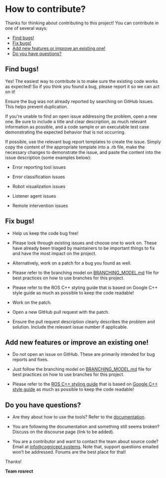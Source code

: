 # How to contribute?

Thanks for thinking about contributing to this project! You can contribute in one of several ways:

- [Find bugs!](#find-bugs-!)
- [Fix bugs!](#fix-bugs-!)
- [Add new features or improve an existing one!](#add-new-features-or-improve-an-existing-one!)
- [Do you have questions?](#Do-you-have-questions?)

## Find bugs!

Yes! The easiest way to contribute is to make sure the existing code works as expected! So if you think you found a bug, please report it so we can act on it!

Ensure the bug was not already reported by searching on GitHub Issues. This helps prevent duplication.

If you're unable to find an open issue addressing the problem, open a new one. Be sure to include a title and clear description, as much relevant information as possible, and a code sample or an executable test case demonstrating the expected behavior that is not occurring.

If possible, use the relevant bug report templates to create the issue. Simply copy the content of the appropriate template into a .rb file, make the necessary changes to demonstrate the issue, and paste the content into the issue description (some examples below):

- Error reporting tool issues

- Error classification issues

- Robot visualization issues

- Listener agent issues

- Remote intervention issues

## Fix bugs!

- Help us keep the code bug free!

- Please look through existing issues and choose one to work on. These have already been triaged by maintainers to be important things to fix and have the most impact on the project.

- Alternatively, work on a patch for a bug you found as well.

- Please refer to the branching model on [BRANCHING_MODEL.md](/BRANCHING_MODEL.md) file for best practices on how to use branches for this project.

- Please refer to the ROS C++ styling guide that is based on Google C++ style guide as much as possible to keep the code readable!

- Work on the patch.

- Open a new GitHub pull request with the patch.

- Ensure the pull request description clearly describes the problem and solution. Include the relevant issue number if applicable.

## Add new features or improve an existing one!

- Do not open an issue on GitHub. These are primarily intended for bug reports and fixes.

- Just follow the branching model on [BRANCHING_MODEL.md](/BRANCHING_MODEL.md) file for best practices on how to use branches for this project.

- Please refer to the [ROS C++ styling guide](http://wiki.ros.org/CppStyleGuide) that is based on [Google C++ style guide](https://google.github.io/styleguide/cppguide.html) as much as possible to keep the code readable!

## Do you have questions?

- Are they about how to use the tools? Refer to the [documentation](/docs/DOCUMENTATION_TEMPLATE.md). 

- You are following the documentation and something still seems broken? Discuss on the discourse page (link to be added).

- You are a contributor and want to contact the team about source code? Email at [info@cognicept.systems](mailto:info@cognicept.systems). Note that, support questions emailed won’t be addressed. Forums are the best place for that! 


Thanks!

**Team rosrect**